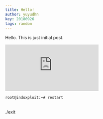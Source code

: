 ```yaml
---
title: Hello!
author: yuyudhn
key: 20180926
tags: random
---
```


Hello. This is just initial post.
<!--more-->

<div class="container">
<iframe max-width="760" max-height="515" src="https://www.youtube.com/embed/XeI8E20ZUE4" frameborder="0" allow="autoplay; encrypted-media" allowfullscreen></iframe></div>

```bash
root@indoxploit:~# restart
```
##

./exit
